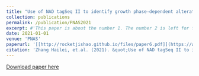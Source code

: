 ```yaml
---
title: "Use of NAD tagSeq II to identify growth phase-dependent alterations in E. coli RNA NAD+ capping"
collection: publications
permalink: /publication/PNAS2021
excerpt: #'This paper is about the number 1. The number 2 is left for future work.'
date: 2021-01-01
venue: 'PNAS'
paperurl: '[[http://rocketjishao.github.io/files/paper6.pdf]](https://www.pnas.org/doi/10.1073/pnas.2026183118)'
citation: 'Zhang Hailei, et.al. (2021). &quot;Use of NAD tagSeq II to identify growth phase-dependent alterations in E. coli RNA NAD+ capping.&quot; <i>PNAS</i>. 1(1).'
---
```


[Download paper here](http://rocketjishao.github.io/files/paper6.pdf)

